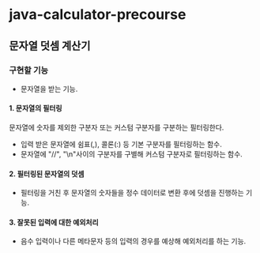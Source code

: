 # java-calculator-precourse

## 문자열 덧셈 계산기 


### 구현할 기능
 + 문자열을 받는 기능.
#### 1. 문자열의 필터링
 문자열에 숫자를 제외한 구분자 또는 커스텀 구분자를 구분하는 필터링한다.
+ 입력 받은 문자열에 쉼표(,), 콜론(:) 등 기본 구분자를 필터링하는 함수.
+ 문자열에 "//", "\n"사이의 구분자를 구별해 커스텀 구분자로 필터링하는 함수.

#### 2. 필터링된 문자열의 덧셈
+ 필터링을 거친 후 문자열의 숫자들을 정수 데이터로 변환 후에 덧셈을 진행하는 기능.

#### 3. 잘못된 입력에 대한 예외처리
- 음수 입력이나 다른 메타문자 등의 입력의 경우를 예상해 예외처리를 하는 기능.
